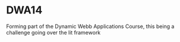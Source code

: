 # DWA14
Forming part of the Dynamic Webb Applications Course, this being a challenge going over the lit framework
